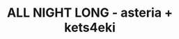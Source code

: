 ---
layout: songs.html
title: ALL NIGHT LONG - asteria + kets4eki

audio: all_night_long.mp3
bodyClass: "home"
---